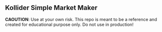 ## Kollider Simple Market Maker

**CAOUTION**: Use at your own risk. This repo is meant to be a reference and created for educational purpose only. Do not use in production!
